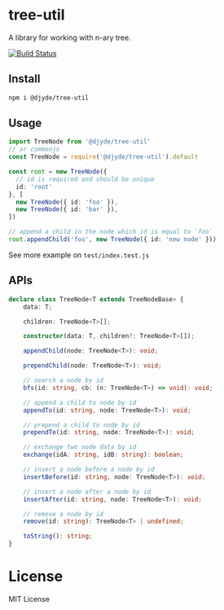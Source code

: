 # tree-util

A library for working with n-ary tree.

[![Build Status](https://travis-ci.org/djyde/tree-util.svg?branch=master)](https://travis-ci.org/djyde/tree-util)

## Install

```bash
npm i @djyde/tree-util
```

## Usage

```ts
import TreeNode from '@djyde/tree-util'
// or commonjs
const TreeNode = require('@djyde/tree-util').default

const root = new TreeNode({
  // id is required and should be unique
  id: 'root'
}, [
  new TreeNode({ id: 'foo' }),
  new TreeNode({ id: 'bar' }),
])

// append a child in the node which id is equal to `foo`
root.appendChild('foo', new TreeNode({ id: 'new node' }))
```

See more example on `test/index.test.js`

## APIs

```ts
declare class TreeNode<T extends TreeNodeBase> {
    data: T;

    children: TreeNode<T>[];

    constructor(data: T, children?: TreeNode<T>[]);

    appendChild(node: TreeNode<T>): void;

    prependChild(node: TreeNode<T>): void;

    // search a node by id
    bfs(id: string, cb: (n: TreeNode<T>) => void): void;

    // append a child to node by id
    appendTo(id: string, node: TreeNode<T>): void;

    // prepend a child to node by id
    prependTo(id: string, node: TreeNode<T>): void;

    // exchange two node data by id
    exchange(idA: string, idB: string): boolean;

    // insert a node before a node by id
    insertBefore(id: string, node: TreeNode<T>): void;

    // insert a node after a node by id
    insertAfter(id: string, node: TreeNode<T>): void;

    // remove a node by id
    remove(id: string): TreeNode<T> | undefined;

    toString(): string;
}
```

# License

MIT License